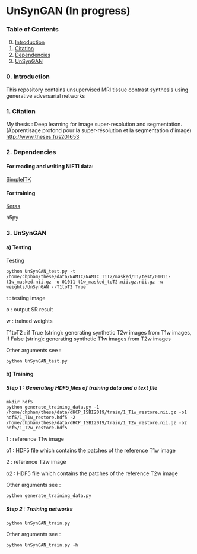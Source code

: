 # UnSynGAN (In progress)


### Table of Contents
0. [Introduction](#introduction)
1. [Citation](#citation)
1. [Dependencies](#dependencies)
1. [UnSynGAN](#UnSynGAN)

### 0. Introduction
This repository contains unsupervised MRI tissue contrast synthesis using generative adversarial networks

### 1. Citation
My thesis : Deep learning for image super-resolution and segmentation.
(Apprentisage profond pour la super-résolution et la segmentation d'image)
http://www.theses.fr/s201653

### 2. Dependencies

#### For reading and writing NIFTI data:
[SimpleITK](https://itk.org/Wiki/SimpleITK/GettingStarted)

#### For training
[Keras](https://keras.io/)

h5py

### 3. UnSynGAN

#### a) Testing

Testing

```
python UnSynGAN_test.py -t /home/chpham/these/data/NAMIC/NAMIC_T1T2/masked/T1/test/01011-t1w_masked.nii.gz -o 01011-t1w_masked_toT2.nii.gz.nii.gz -w weights/UnSynGAN --T1toT2 True
```
t : testing image

o : output SR result

w : trained weights

T1toT2 : if True (string): generating synthetic T2w images from T1w images, if False (string): generating synthetic T1w images from T2w images

Other arguments see : 
```
python UnSynGAN_test.py 
```

#### b) Training
##### Step 1 : Generating HDF5 files of training data and a text file
```
mkdir hdf5
python generate_training_data.py -1 /home/chpham/these/data/dHCP_ISBI2019/train/1_T1w_restore.nii.gz -o1 hdf5/1_T1w_restore.hdf5 -2 /home/chpham/these/data/dHCP_ISBI2019/train/1_T2w_restore.nii.gz -o2 hdf5/1_T2w_restore.hdf5 

```
1 : reference T1w image

o1 : HDF5 file which contains the patches of the reference T1w image

2 : reference T2w image

o2 : HDF5 file which contains the patches of the reference T2w image

Other arguments see : 
```
python generate_training_data.py 
```
##### Step 2 : Training networks
```
python UnSynGAN_train.py
```
Other arguments see : 
```
python UnSynGAN_train.py -h
```

